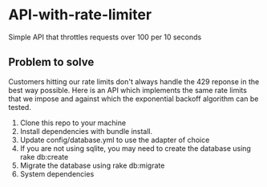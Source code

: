 
# API-with-rate-limiter

Simple API that throttles requests over 100 per 10 seconds

## Problem to solve

Customers hitting our rate limits don't always handle the 429 reponse in the best way possible. 
Here is an API which implements the same rate limits that we impose and against which the exponential backoff algorithm can be tested. 

1. Clone this repo to your machine
2. Install dependencies with bundle install.
3. Update config/database.yml to use the adapter of choice
4. If you are not using sqlite, you may need to create the database using rake db:create
5. Migrate the database using rake db:migrate
4. System dependencies



